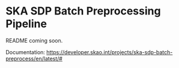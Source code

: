 # SKA SDP Batch Preprocessing Pipeline

README coming soon.

Documentation: https://developer.skao.int/projects/ska-sdp-batch-preprocess/en/latest/#
